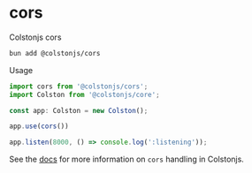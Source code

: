 # cors
Colstonjs cors


```bash
bun add @colstonjs/cors
```

Usage
```ts
import cors from '@colstonjs/cors';
import Colston from '@colstonjs/core';

const app: Colston = new Colston();

app.use(cors())

app.listen(8000, () => console.log(':listening'));
```

See the [docs](https://colstonjs.pages.dev/docs/utils/cors.html) for more information on `cors` handling in Colstonjs.